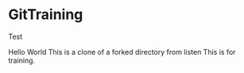 # GitTraining
Test

Hello World
This is a clone of a forked directory from listen
This is for training.
